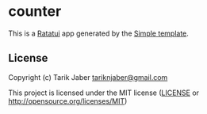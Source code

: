# counter

This is a [Ratatui] app generated by the [Simple template].

[Ratatui]: https://ratatui.rs
[Simple Template]: https://github.com/ratatui/templates/tree/main/simple

## License

Copyright (c) Tarik Jaber <tariknjaber@gmail.com>

This project is licensed under the MIT license ([LICENSE] or <http://opensource.org/licenses/MIT>)

[LICENSE]: ./LICENSE
